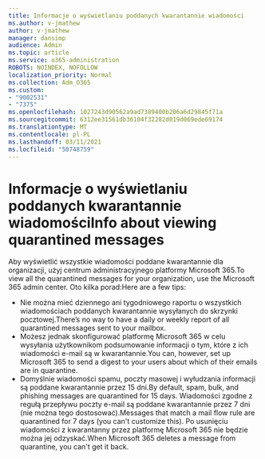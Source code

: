```yaml
---
title: Informacje o wyświetlaniu poddanych kwarantannie wiadomości
ms.author: v-jmathew
author: v-jmathew
manager: dansimp
audience: Admin
ms.topic: article
ms.service: o365-administration
ROBOTS: NOINDEX, NOFOLLOW
localization_priority: Normal
ms.collection: Adm_O365
ms.custom:
- "9002531"
- "7375"
ms.openlocfilehash: 1027243d90562a9ad7389400b206a6d29845f71a
ms.sourcegitcommit: 6312ee31561db36104f32282d019d069ede69174
ms.translationtype: MT
ms.contentlocale: pl-PL
ms.lasthandoff: 03/11/2021
ms.locfileid: "50748759"
---
```

# <a name="info-about-viewing-quarantined-messages"></a><span data-ttu-id="e35c3-102">Informacje o wyświetlaniu poddanych kwarantannie wiadomości</span><span class="sxs-lookup"><span data-stu-id="e35c3-102">Info about viewing quarantined messages</span></span>

<span data-ttu-id="e35c3-103">Aby wyświetlić wszystkie wiadomości poddane kwarantannie dla organizacji, użyj centrum administracyjnego platformy Microsoft 365.</span><span class="sxs-lookup"><span data-stu-id="e35c3-103">To view all the quarantined messages for your organization, use the Microsoft 365 admin center.</span></span> <span data-ttu-id="e35c3-104">Oto kilka porad:</span><span class="sxs-lookup"><span data-stu-id="e35c3-104">Here are a few tips:</span></span>

- <span data-ttu-id="e35c3-105">Nie można mieć dziennego ani tygodniowego raportu o wszystkich wiadomościach poddanych kwarantannie wysyłanych do skrzynki pocztowej.</span><span class="sxs-lookup"><span data-stu-id="e35c3-105">There’s no way to have a daily or weekly report of all quarantined messages sent to your mailbox.</span></span>
- <span data-ttu-id="e35c3-106">Możesz jednak skonfigurować platformę Microsoft 365 w celu wysyłania użytkownikom podsumowanie informacji o tym, które z ich wiadomości e-mail są w kwarantannie.</span><span class="sxs-lookup"><span data-stu-id="e35c3-106">You can, however, set up Microsoft 365 to send a digest to your users about which of their emails are in quarantine.</span></span>
- <span data-ttu-id="e35c3-107">Domyślnie wiadomości spamu, poczty masowej i wyłudzania informacji są poddane kwarantannie przez 15 dni.</span><span class="sxs-lookup"><span data-stu-id="e35c3-107">By default, spam, bulk, and phishing messages are quarantined for 15 days.</span></span> <span data-ttu-id="e35c3-108">Wiadomości zgodne z regułą przepływu poczty e-mail są poddane kwarantannie przez 7 dni (nie można tego dostosować).</span><span class="sxs-lookup"><span data-stu-id="e35c3-108">Messages that match a mail flow rule are quarantined for 7 days (you can't customize this).</span></span> <span data-ttu-id="e35c3-109">Po usunięciu wiadomości z kwarantanny przez platformę Microsoft 365 nie będzie można jej odzyskać.</span><span class="sxs-lookup"><span data-stu-id="e35c3-109">When Microsoft 365 deletes a message from quarantine, you can't get it back.</span></span>
